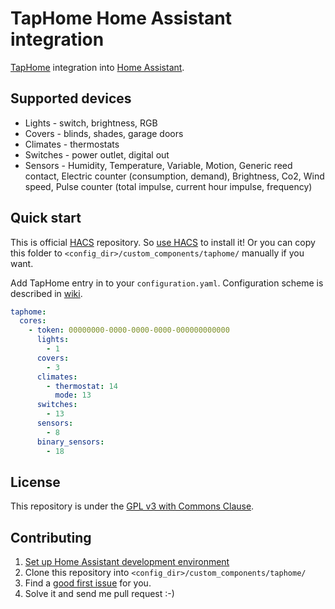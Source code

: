 # TapHome Home Assistant integration

[TapHome](https://taphome.com/CZ/home) integration into [Home Assistant](https://www.home-assistant.io).

## Supported devices
- Lights - switch, brightness, RGB
- Covers - blinds, shades, garage doors
- Climates - thermostats
- Switches - power outlet, digital out
- Sensors - Humidity, Temperature, Variable, Motion, Generic reed contact, Electric counter (consumption, demand), Brightness, Co2, Wind speed, Pulse counter (total impulse, current hour impulse, frequency)

## Quick start

This is official [HACS](https://hacs.xyz) repository. So [use HACS](https://hacs.xyz/docs/basic/getting_started) to install it! Or you can
copy this folder to `<config_dir>/custom_components/taphome/` manually if you want.

Add TapHome entry in to your `configuration.yaml`. Configuration scheme is described in [wiki](https://github.com/martindybal/taphome-homeassistant/wiki/Configuration).

```yaml
taphome:
  cores:
    - token: 00000000-0000-0000-0000-000000000000
      lights:
        - 1
      covers:
        - 3
      climates:
        - thermostat: 14
          mode: 13
      switches:
        - 13
      sensors:
        - 8
      binary_sensors:
        - 18
```

## License
This repository is under the [GPL v3 with Commons Clause](https://github.com/martindybal/taphome-homeassistant/blob/main/LICENSE.md).

## Contributing
1. [Set up Home Assistant development environment](https://developers.home-assistant.io/docs/development_environment)
1. Clone this repository into `<config_dir>/custom_components/taphome/`
1. Find a [good first issue](https://github.com/martindybal/taphome-homeassistant/issues?q=is%3Aissue+is%3Aopen+label%3A"good+first+issue") for you.
1. Solve it and send me pull request :-)
